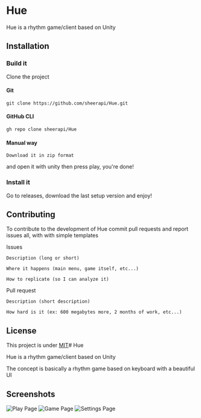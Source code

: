 # Hue

Hue is a rhythm game/client based on Unity

## Installation
### Build it
Clone the project
#### Git
```
git clone https://github.com/sheerapi/Hue.git
````

#### GitHub CLI
```
gh repo clone sheerapi/Hue
```

#### Manual way
```
Download it in zip format
````

and open it with unity then press play, you're done!

### Install it
Go to releases, download the last setup version and enjoy!

## Contributing
To contribute to the development of Hue commit pull requests and report issues all, with with simple templates

Issues
```
Description (long or short)

Where it happens (main menu, game itself, etc...)

How to replicate (so I can analyze it)
```

Pull request
```
Description (short description)

How hard is it (ex: 600 megabytes more, 2 months of work, etc...)
```

## License
This project is under [MIT](https://www.choosealicense.com/licenses/mit)# Hue

Hue is a rhythm game/client based on Unity

The concept is basically a rhythm game based on keyboard with a beautiful UI
## Screenshots
![Play Page](https://github.com/sheerapi/Hue/blob/main/Screenshots/HomePage.png?raw=true?)
![Game Page](https://github.com/sheerapi/Hue/blob/main/Screenshots/PlayPage.png?raw=true?)
![Settings Page](https://github.com/sheerapi/Hue/blob/main/Screenshots/SettingsPage.png?raw=true?)
